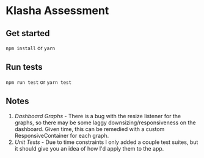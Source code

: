 # Klasha Assessment

## Get started

`npm install` or `yarn`

## Run tests

`npm run test` or `yarn test`

## Notes

1. _Dashboard Graphs_ - There is a bug with the resize listener for the graphs, so there may be some laggy downsizing/responsiveness on the dashboard. Given time, this can be remedied with a custom ResponsiveContainer for each graph.
2. _Unit Tests_ - Due to time constraints I only added a couple test suites, but it should give you an idea of how I'd apply them to the app.
